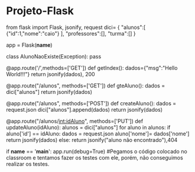 # Projeto-Flask
from flask import Flask, jsonify, request
dici= {
    "alunos":[
        {"id":1,"nome":"caio"}
    ],
    "professores":[],
    "turma":[]
}

app = Flask(__name__)

class AlunoNaoExiste(Exception):
    pass

@app.route('/',methods=['GET'])
def getIndex():
    dados={"msg":"Hello World!!!"}
    return jsonify(dados), 200

@app.route("/alunos", methods=['GET'])
def gteAluno():
    dados = dici["alunos"]
    return jsonify(dados)

@app.route("/alunos", methods=['POST'])
def createAluno():
    dados = request.json
    dici["alunos"].append(dados)
    return jsonify(dados)

@app.route("/alunos/<int:idAluno>", methods=['PUT'])
def updateAluno(idAluno):
    alunos = dici["alunos"]
    for aluno in alunos:
        if aluno['id'] == idAluno:
            dados = request.json
            aluno['nome']= dados['nome']
            return jsonify(dados)
        else:
            return jsonify("aluno não encontrado"),404
   
if __name__ == '__main__':
    app.run(debug=True)
#Pegamos o código colocado no classroom e tentamos fazer os testes com ele, porém, não conseguimos realizar os testes.
